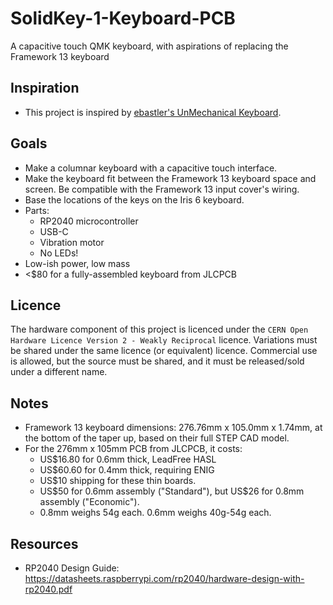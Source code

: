 # SolidKey-1-Keyboard-PCB
A capacitive touch QMK keyboard, with aspirations of replacing the Framework 13 keyboard

## Inspiration

* This project is inspired by [ebastler's UnMechanical Keyboard](https://github.com/ebastler/UnMechanical).

## Goals

* Make a columnar keyboard with a capacitive touch interface.
* Make the keyboard fit between the Framework 13 keyboard space and screen. Be compatible with the Framework 13 input cover's wiring.
* Base the locations of the keys on the Iris 6 keyboard.
* Parts:
    * RP2040 microcontroller
    * USB-C
    * Vibration motor
    * No LEDs!
* Low-ish power, low mass
* <$80 for a fully-assembled keyboard from JLCPCB

## Licence

The hardware component of this project is licenced under the `CERN Open Hardware Licence Version 2 - Weakly Reciprocal` licence. Variations must be shared under the same licence (or equivalent) licence. Commercial use is allowed, but the source must be shared, and it must be released/sold under a different name.

## Notes

* Framework 13 keyboard dimensions: 276.76mm x 105.0mm x 1.74mm, at the bottom of the taper up, based on their full STEP CAD model.
* For the 276mm x 105mm PCB from JLCPCB, it costs:
    * US$16.80 for 0.6mm thick, LeadFree HASL
    * US$60.60 for 0.4mm thick, requiring ENIG
    * US$10 shipping for these thin boards.
    * US$50 for 0.6mm assembly ("Standard"), but US$26 for 0.8mm assembly ("Economic").
    * 0.8mm weighs 54g each. 0.6mm weighs 40g-54g each.

## Resources

* RP2040 Design Guide: https://datasheets.raspberrypi.com/rp2040/hardware-design-with-rp2040.pdf
